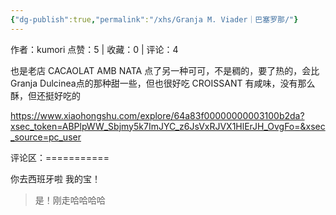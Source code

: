 ```yaml
---
{"dg-publish":true,"permalink":"/xhs/Granja M. Viader｜巴塞罗那/"}
---
```


作者：kumori
点赞：5   |   收藏：0   |   评论：4

也是老店
CACAOLAT AMB NATA 点了另一种可可，不是稠的，要了热的，会比Granja Dulcinea点的那种甜一些，但也很好吃
CROISSANT 有咸味，没有那么酥，但还挺好吃的

https://www.xiaohongshu.com/explore/64a83f00000000003100b2da?xsec_token=ABPlpWW_Sbjmy5k7ImJYC_z6JsVxRJVX1HlErJH_OvgFo=&xsec_source=pc_user

评论区：===========

你去西班牙啦 我的宝！

> 是！刚走哈哈哈哈